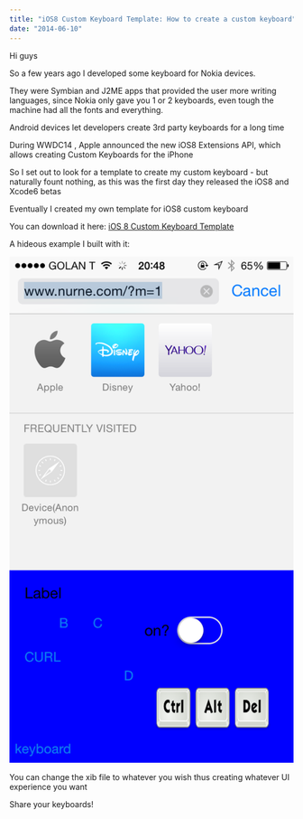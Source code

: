 ```yaml
---
title: "iOS8 Custom Keyboard Template: How to create a custom keyboard"
date: "2014-06-10"
---
```


Hi guys  

  

So a few years ago I developed some keyboard for Nokia devices.

They were Symbian and J2ME apps that provided the user more writing languages, since Nokia only gave you 1 or 2 keyboards, even tough the machine had all the fonts and everything.

  

Android devices let developers create 3rd party keyboards for a long time

During WWDC14 , Apple announced the new iOS8 Extensions API, which allows creating Custom Keyboards for the iPhone

  

So I set out to look for a template to create my custom keyboard - but naturally fount nothing, as this was the first day they released the iOS8 and Xcode6 betas

  

Eventually I created my own template for iOS8 custom keyboard

  

You can download it here: [iOS 8 Custom Keyboard Template](https://bitbucket.org/nurnecom/ios8-custom-keyboard-template)  
  
A hideous example I built with it:  
  

[![](images/937a9-image2.png)](https://nurnachman.files.wordpress.com/2014/06/937a9-image2.png)

  

You can change the xib file to whatever you wish thus creating whatever UI experience you want

  

Share your keyboards!
